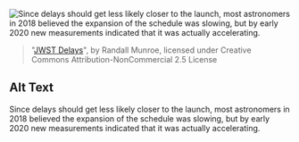![Since delays should get less likely closer to the launch, most astronomers in 2018 believed the expansion of the schedule was slowing, but by early 2020 new measurements indicated that it was actually accelerating.](https://imgs.xkcd.com/comics/jwst_delays.png)
> "[JWST Delays](https://xkcd.com/2014/)", by Randall Munroe, licensed under Creative Commons Attribution-NonCommercial 2.5 License

## Alt Text
Since delays should get less likely closer to the launch, most astronomers in 2018 believed the expansion of the schedule was slowing, but by early 2020 new measurements indicated that it was actually accelerating.
